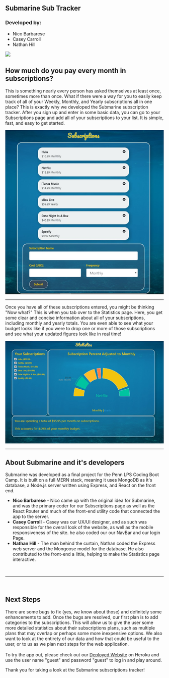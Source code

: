 ## Submarine Sub Tracker

<h3>Developed by: </h3>
<ul>
<li> Nico Barbarese
<li> Casey Carroll
<li> Nathan Hill
</ul>

<img src="client\build\logo192.png">
<p>
<h2>How much do you pay every month in subscriptions?</h2>
<p>
This is something nearly every person has asked themselves at least once, sometimes more than once. What if there were a way for you to easily keep track of all of your Weekly, Monthly, and Yearly subscriptions all in one place? This is exactly why we developed the Submarine subscription tracker. After you sign up and enter in some basic data, you can go to your Subscriptions page and add all of your subscriptions to your list. It is simple, fast, and easy to get started. 
<p>
<img src="./readme_img/Subscriptions_page.jpg">
<br><hr>
<p>
Once you have all of these subscriptions entered, you might be thinking "Now what?" This is when you tab over to the Statistics page. Here, you get some clear and concise information about all of your subscriptions, including monthly and yearly totals. You are even able to see what your budget looks like if you were to drop one or more of those subscriptions and see what your updated figures look like in real time!
<p>
<img src="./readme_img/Statistics_page.jpg">
<br><hr>
<p>
<h2>About Submarine and it's developers</h2>
Submarine was developed as a final project for the Penn LPS Coding Boot Camp. It is built on a full MERN stack, meaning it uses MongoDB as it's database, a Node.js server written using Express, and React on the front end. 
<ul>
<li> <strong>Nico Barbarese</strong> - Nico came up with the original idea for Submarine, and was the primary coder for our Subscriptions page as well as the React Router and much of the front-end utility code that connected the app to the server.
<li> <strong>Casey Carroll</strong> - Casey was our UX/UI designer, and as such was responsible for the overall look of the website, as well as the mobile responsiveness of the site. he also coded our our NavBar and our login Page. 
<li> <strong>Nathan Hill</strong> - The man behind the curtain, Nathan coded the Express web server and the Mongoose model for the database. He also contributed to the front-end a little, helping to make the Statistics page interactive. 
</ul>
<br><hr><br>
<h2>Next Steps</h2>
<p>
There are some bugs to fix (yes, we know about those) and definitely some enhancements to add. Once the bugs are resolved, our first plan is to add categories to the subscriptions. This will allow us to give the user some more detailed statistics about their subscriptions plans, such as multiple plans that may overlap or perhaps some more inexpensive options. We also want to look at the entirety of our data and how that could be useful to the user, or to us as we plan next steps for the web application. 
<br><br>To try the app out, please check out our <a href="https://pacific-falls-18824.herokuapp.com/">Deployed Website</a> on Heroku and use the user name "guest" and password "guest" to log in and play around. 
<p>
Thank you for taking a look at the Submarine subscriptions tracker!
